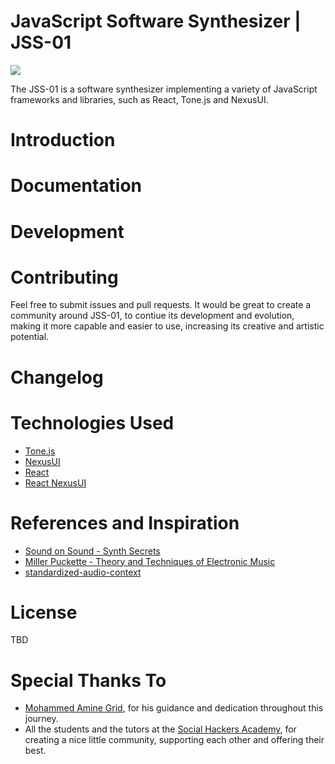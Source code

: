 JavaScript Software Synthesizer | JSS-01 
=========

<img align="center" src="https://github.com/michaelkolesidis/javascript-software-synthesizer/blob/main/teaser-new.png">

The JSS-01 is a software synthesizer implementing a variety of JavaScript frameworks and libraries, such as React, Tone.js and NexusUI.

# Introduction

# Documentation

# Development

# Contributing
Feel free to submit issues and pull requests. It would be great to create a community around JSS-01, to contiue its development and evolution, making it more capable and easier to use, increasing its creative and artistic potential. 

# Changelog

# Technologies Used

* [Tone.js](https://github.com/Tonejs/Tone.js/)
* [NexusUI](https://github.com/nexus-js/ui)
* [React](https://github.com/facebook/react)
* [React NexusUI](https://github.com/nexus-js/ui)

# References and Inspiration
* [Sound on Sound - Synth Secrets](http://www.soundonsound.com/sos/may99/articles/synthsec.htm)
* [Miller Puckette - Theory and Techniques of Electronic Music](http://msp.ucsd.edu/techniques.htm)
* [standardized-audio-context](https://github.com/chrisguttandin/standardized-audio-context)

# License
TBD

# Special Thanks To
* [Mohammed Amine Grid](https://github.com/mohammed-amine-grid), for his guidance and dedication throughout this journey.
* All the students and the tutors at the [Social Hackers Academy](https://github.com/SocialHackersAcademy), for creating a nice little community, supporting each other and offering their best.
